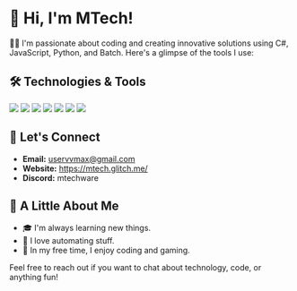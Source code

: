 # 👋 Hi, I'm MTech!

👨‍💻 I'm passionate about coding and creating innovative solutions using C#, JavaScript, Python, and Batch. Here's a glimpse of the tools I use:

## 🛠️ Technologies & Tools
![](https://img.shields.io/badge/OS-macOS-informational?style=flat-square&logo=apple&logoColor=white&color=orange) 
![](https://img.shields.io/badge/OS-Windows-informational?style=flat-square&logo=windows&logoColor=white&color=blue)
![](https://img.shields.io/badge/Editor-VSCode-informational?style=flat-square&logo=visual-studio-code&logoColor=white&color=orange)
![](https://img.shields.io/badge/Code-C%23-informational?style=flat-square&logo=c-sharp&logoColor=white&color=blue)
![](https://img.shields.io/badge/Code-JavaScript-informational?style=flat-square&logo=javascript&logoColor=white&color=orange)
![](https://img.shields.io/badge/Code-Python-informational?style=flat-square&logo=python&logoColor=white&color=blue)
![](https://img.shields.io/badge/Script-Batch-informational?style=flat-square&logo=gnu-bash&logoColor=white&color=orange)

## 💬 Let's Connect
- **Email:** uservvmax@gmail.com
- **Website:** https://mtech.glitch.me/
- **Discord:** mtechware

## 🌟 A Little About Me
- 🎓 I'm always learning new things.
- 🚀 I love automating stuff.
- 🎨 In my free time, I enjoy coding and gaming.

Feel free to reach out if you want to chat about technology, code, or anything fun!

